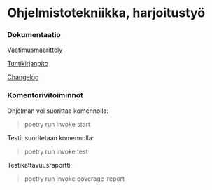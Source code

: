 # Ohjelmistotekniikka, harjoitustyö

### Dokumentaatio

[Vaatimusmaarittely](https://github.com/ellenra/ot-harjoitustyo/blob/master/dokumentaatio/vaatimusmaarittely.md)

[Tuntikirjanpito](https://github.com/ellenra/ot-harjoitustyo/blob/master/dokumentaatio/tuntikirjanpito.md)

[Changelog](https://github.com/ellenra/ot-harjoitustyo/blob/master/dokumentaatio/changelog.md)


### Komentorivitoiminnot

Ohjelman voi suorittaa komennolla:
> poetry run invoke start

Testit suoritetaan komennolla:
> poetry run invoke test

Testikattavuusraportti:
> poetry run invoke coverage-report



